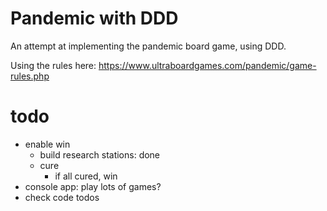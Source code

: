 # Pandemic with DDD

An attempt at implementing the pandemic board game, using DDD.

Using the rules here: https://www.ultraboardgames.com/pandemic/game-rules.php

# todo
- enable win
    - build research stations: done
    - cure
        - if all cured, win
- console app: play lots of games?
- check code todos
